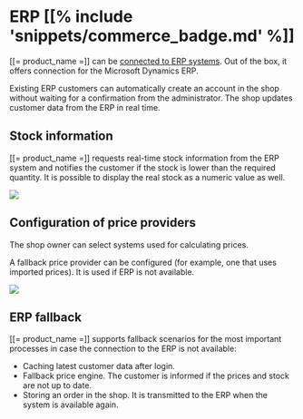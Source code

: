 # ERP [[% include 'snippets/commerce_badge.md' %]]

[[= product_name =]] can be [connected to ERP systems](../erp_integration/erp_integration.md). 
Out of the box, it offers connection for the Microsoft Dynamics ERP.

Existing ERP customers can automatically create an account in the shop without waiting for a confirmation from the administrator.
The shop updates customer data from the ERP in real time.

## Stock information

[[= product_name =]] requests real-time stock information from the ERP system
and notifies the customer if the stock is lower than the required quantity.
It is possible to display the real stock as a numeric value as well.

![](img/stock_info_in_basket.png)

## Configuration of price providers

The shop owner can select systems used for calculating prices.

A fallback price provider can be configured (for example, one that uses imported prices). 
It is used if ERP is not available.

![](img/price_providers.png)

## ERP fallback

[[= product_name =]] supports fallback scenarios for the most important processes in case the connection to the ERP is not available:

- Caching latest customer data after login.
- Fallback price engine. The customer is informed if the prices and stock are not up to date.
- Storing an order in the shop. It is transmitted to the ERP when the system is available again.
